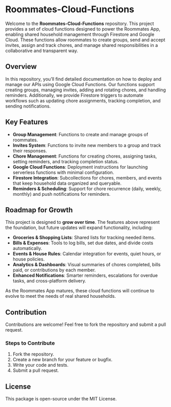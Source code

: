 # Roommates-Cloud-Functions

Welcome to the **Roommates-Cloud-Functions** repository. This project provides a set of cloud functions designed to power the Roommates App, enabling shared household management through Firestore and Google Cloud. These functions allow roommates to create groups, send and accept invites, assign and track chores, and manage shared responsibilities in a collaborative and transparent way.

## Overview

In this repository, you’ll find detailed documentation on how to deploy and manage our APIs using Google Cloud Functions. Our functions support creating groups, managing invites, adding and rotating chores, and handling reminders. Additionally, we provide Firestore triggers to automate workflows such as updating chore assignments, tracking completion, and sending notifications.

## Key Features

- **Group Management**: Functions to create and manage groups of roommates.  
- **Invites System**: Functions to invite new members to a group and track their responses.  
- **Chore Management**: Functions for creating chores, assigning tasks, setting reminders, and tracking completion status.  
- **Google Cloud Functions**: Deployment instructions for launching serverless functions with minimal configuration.  
- **Firestore Integration**: Subcollections for chores, members, and events that keep household data organized and queryable.  
- **Reminders & Scheduling**: Support for chore recurrence (daily, weekly, monthly) and push notifications for reminders.  

## Roadmap for Growth

This project is designed to **grow over time**. The features above represent the foundation, but future updates will expand functionality, including:  

- **Groceries & Shopping Lists**: Shared lists for tracking needed items.  
- **Bills & Expenses**: Tools to log bills, set due dates, and divide costs automatically.  
- **Events & House Rules**: Calendar integration for events, quiet hours, or house policies.  
- **Analytics & Dashboards**: Visual summaries of chores completed, bills paid, or contributions by each member.  
- **Enhanced Notifications**: Smarter reminders, escalations for overdue tasks, and cross-platform delivery.  

As the Roommates App matures, these cloud functions will continue to evolve to meet the needs of real shared households.  

## Contribution

Contributions are welcome! Feel free to fork the repository and submit a pull request.

### Steps to Contribute

1. Fork the repository.  
2. Create a new branch for your feature or bugfix.  
3. Write your code and tests.  
4. Submit a pull request.  

## License

This package is open-source under the MIT License.  
